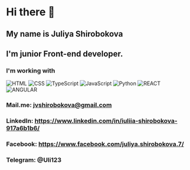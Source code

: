 # Hi there 👋 
## My name is **Juliya Shirobokova**
## I'm junior Front-end developer.
### I'm working with
![HTML](https://img.shields.io/badge/-HTML-090909?style-for-the-badge&logo-HTML)
![CSS](https://img.shields.io/badge/-CSS-090909?style-for-the-badge&logo-CSS)
![TypeScript](https://img.shields.io/badge/-TypeScript-090909?style-for-the-badge&logo-TypeScript)
![JavaScript](https://img.shields.io/badge/-JavaScript-090909?style-for-the-badge&logo-JavaScript)
![Python](https://img.shields.io/badge/-Python-090909?style-for-the-badge&logo-Python)
![REACT](https://img.shields.io/badge/-REACT-090909?style-for-the-badge&logo-react)
![ANGULAR](https://img.shields.io/badge/-ANGULAR-090909?style-for-the-badge&logo-angular)
### Mail.me: jvshirobokova@gmail.com
### LinkedIn: https://www.linkedin.com/in/iuliia-shirobokova-917a6b1b6/
### Facebook: https://www.facebook.com/juliya.shirobokova.7/
### Telegram: @Uli123
<!--
**JuliyaShi/JuliyaShi** is a ✨ _special_ ✨ repository because its `README.md` (this file) appears on your GitHub profile.

Here are some ideas to get you started:

- 🔭 I’m currently working on ...
- 🌱 I’m currently learning ...
- 👯 I’m looking to collaborate on ...
- 🤔 I’m looking for help with ...
- 💬 Ask me about ...
- 📫 How to reach me: ...
- 😄 Pronouns: ...
- ⚡ Fun fact: ...
-->
